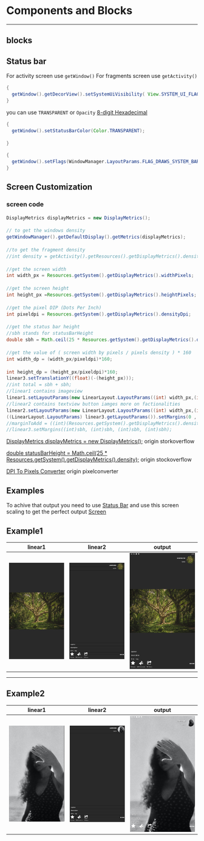# Components and Blocks
-----
## blocks

## Status bar

For activity screen use `getWindow()`
For fragments screen use `getActivity()`

```java
{
  getWindow().getDecorView().setSystemUiVisibility( View.SYSTEM_UI_FLAG_LAYOUT_STABLE | View.SYSTEM_UI_FLAG_LAYOUT_FULLSCREEN | View.SYSTEM_UI_FLAG_HIDE_NAVIGATION | View.SYSTEM_UI_FLAG_LAYOUT_HIDE_NAVIGATION | View.SYSTEM_UI_FLAG_IMMERSIVE_STICKY ); 
}
```
you can use `TRANSPARENT` or `Opacity` [8-digit Hexadecimal](https://davidwalsh.name/hex-opacity)
```java
{
  getWindow().setStatusBarColor(Color.TRANSPARENT);
  
}
```

```java
{
  getWindow().setFlags(WindowManager.LayoutParams.FLAG_DRAWS_SYSTEM_BAR_BACKGROUNDS, WindowManager.LayoutParams.FLAG_DRAWS_SYSTEM_BAR_BACKGROUNDS); 
}

```


## Screen Customization


### screen code
```java
DisplayMetrics displayMetrics = new DisplayMetrics();

// to get the windows density
getWindowManager().getDefaultDisplay().getMetrics(displayMetrics);

//to get the fragment density
//int density = getActivity().getResources().getDisplayMetrics().densityDpi;

//get the screen width
int width_px = Resources.getSystem().getDisplayMetrics().widthPixels;

//get the screen height 
int height_px =Resources.getSystem().getDisplayMetrics().heightPixels;

//get the pixel DIP (Dots Per Inch)
int pixeldpi = Resources.getSystem().getDisplayMetrics().densityDpi;

//get the status bar height
//sbh stands for statusBarHeight
double sbh = Math.ceil(25 * Resources.getSystem().getDisplayMetrics().density);

//get the value of ( screen width by pixels / pixels density ) * 160
int width_dp = (width_px/pixeldpi)*160;

int height_dp = (height_px/pixeldpi)*160;
linear3.setTranslationY((float)(-(height_px)));
//int total = sbh + sbh;
//linear1 contains imageview
linear1.setLayoutParams(new LinearLayout.LayoutParams((int) width_px,(int) height_px));
//linear2 contains textview button iamges more on factionalities
linear2.setLayoutParams(new LinearLayout.LayoutParams((int) width_px,(int) height_px - sbh));
((LinearLayout.LayoutParams) linear3.getLayoutParams()).setMargins(0 , (int)sbh, 0, 0);
//marginToAdd = ((int)(Resources.getSystem().getDisplayMetrics().density * sbh));
//linear3.setMargins((int)sbh, (int)sbh, (int)sbh, (int)sbh);
```

[DisplayMetrics displayMetrics = new DisplayMetrics();](https://stackoverflow.com/a/45257847/19917623) origin storkoverflow

[double statusBarHeight = Math.ceil(25 * Resources.getSystem().getDisplayMetrics().density);](https://stackoverflow.com/a/7643649/19917623) origin stockoverflow

[DPI To Pixels Converter](https://www.pixelconverter.com/dpi-to-pixels-converter/) origin pixelconverter

## Examples

To achive that output you need to use [Status Bar](https://github.com/19ProgramminG75/CustomizeBlocks/blob/main/README.md#status-bar)
and use this screen scaling to get the perfect output [Screen](https://github.com/19ProgramminG75/CustomizeBlocks/edit/main/README.md#screen-code)
## Example1

| linear1     | linear2      | output     |
| ------------- | ------------- | -------- |
| ![linear2](https://github.com/19ProgramminG75/CustomizeBlocks/blob/58bbbf3025eed636c2d54d8e354a53bc96db0b91/app/src/main/res/drawable/HD-Player_1efIVHaL6g.png?raw=true)          | ![linear2](https://github.com/19ProgramminG75/CustomizeBlocks/blob/4639de590ef6a8c9fff734646de417e0c4b89a7e/app/src/main/res/drawable/HD-Player_9owIo7fyWW.png?raw=true)         | ![ouutput](https://github.com/19ProgramminG75/CustomizeBlocks/blob/4639de590ef6a8c9fff734646de417e0c4b89a7e/app/src/main/res/drawable/HD-Player_v7NMBcBWHI.png?raw=true)  |
-----
## Example2
| linear1     | linear2      | output     |
| ------------- | ------------- | -------- |
| ![linear1](https://github.com/19ProgramminG75/CustomizeBlocks/blob/399f39aacf644a6bc98efeac95eb2eaa947fb831/app/src/main/res/drawable/HD-Player_n7lP7sgl7U.png?raw=true)          | ![linear2](https://github.com/19ProgramminG75/CustomizeBlocks/blob/main/app/src/main/res/drawable/HD-Player_aSNwEswaBW.png?raw=true)         | ![ouutput](https://github.com/19ProgramminG75/CustomizeBlocks/blob/399f39aacf644a6bc98efeac95eb2eaa947fb831/app/src/main/res/drawable/HD-Player_FpDXC6fTDz.png?raw=true)  |
